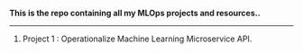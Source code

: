 **This is the repo containing all my MLOps projects and resources..**

---
1. Project 1 : Operationalize Machine Learning Microservice API.

